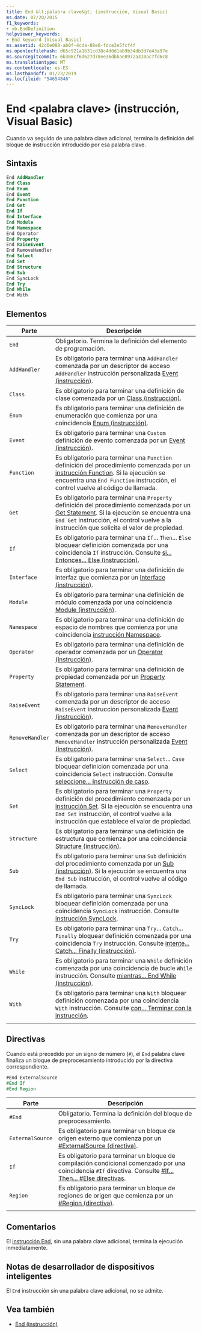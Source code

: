 ```yaml
---
title: End &lt;palabra clave&gt; (instrucción, Visual Basic)
ms.date: 07/20/2015
f1_keywords:
- vb.EndDefinition
helpviewer_keywords:
- End keyword [Visual Basic]
ms.assetid: 42d6e088-ab0f-4cda-88e8-fdce3e5fcf4f
ms.openlocfilehash: d65c921a1631cd38c4d0d1ab9b34db3d7e43a97e
ms.sourcegitcommit: 6b308cf6d627d78ee36dbbae8972a310ac7fd6c8
ms.translationtype: MT
ms.contentlocale: es-ES
ms.lasthandoff: 01/23/2019
ms.locfileid: "54654846"
---
```

# <a name="end-ltkeywordgt-statement-visual-basic"></a>End &lt;palabra clave&gt; (instrucción, Visual Basic)

Cuando va seguido de una palabra clave adicional, termina la definición del bloque de instrucción introducido por esa palabra clave.

## <a name="syntax"></a>Sintaxis

```vb
End AddHandler
End Class
End Enum
End Event
End Function
End Get
End If
End Interface
End Module
End Namespace
End Operator
End Property
End RaiseEvent  
End RemoveHandler  
End Select
End Set
End Structure
End Sub
End SyncLock
End Try
End While
End With  
```  
  
## <a name="parts"></a>Elementos

|Parte|Descripción|
|---|---|
|`End`|Obligatorio. Termina la definición del elemento de programación.|
|`AddHandler`|Es obligatorio para terminar una `AddHandler` comenzada por un descriptor de acceso `AddHandler` instrucción personalizada [Event (instrucción)](event-statement.md).|
|`Class`|Es obligatorio para terminar una definición de clase comenzada por un [Class (instrucción)](class-statement.md).|
|`Enum`|Es obligatorio para terminar una definición de enumeración que comienza por una coincidencia [Enum (instrucción)](enum-statement.md).|
|`Event`|Es obligatorio para terminar una `Custom` definición de evento comenzada por un [Event (instrucción)](event-statement.md).|  
|`Function`|Es obligatorio para terminar una `Function` definición del procedimiento comenzada por un [instrucción Function](function-statement.md). Si la ejecución se encuentra una `End Function` instrucción, el control vuelve al código de llamada.|
|`Get`|Es obligatorio para terminar una `Property` definición del procedimiento comenzada por un [Get Statement](get-statement.md). Si la ejecución se encuentra una `End Get` instrucción, el control vuelve a la instrucción que solicita el valor de propiedad.|
|`If`|Es obligatorio para terminar una `If`... `Then`... `Else` bloquear definición comenzada por una coincidencia `If` instrucción. Consulte [si... Entonces... Else (instrucción)](if-then-else-statement.md).|
|`Interface`|Es obligatorio para terminar una definición de interfaz que comienza por un [Interface (instrucción)](interface-statement.md).|
|`Module`|Es obligatorio para terminar una definición de módulo comenzada por una coincidencia [Module (instrucción)](module-statement.md).|
|`Namespace`|Es obligatorio para terminar una definición de espacio de nombres que comienza por una coincidencia [instrucción Namespace](namespace-statement.md).|
|`Operator`|Es obligatorio para terminar una definición de operador comenzada por un [Operator (instrucción)](operator-statement.md).|
|`Property`|Es obligatorio para terminar una definición de propiedad comenzada por un [Property Statement](property-statement.md).|
|`RaiseEvent`|Es obligatorio para terminar una `RaiseEvent` comenzada por un descriptor de acceso `RaiseEvent` instrucción personalizada [Event (instrucción)](event-statement.md).|
|`RemoveHandler`|Es obligatorio para terminar una `RemoveHandler` comenzada por un descriptor de acceso `RemoveHandler` instrucción personalizada [Event (instrucción)](event-statement.md).|
|`Select`|Es obligatorio para terminar una `Select`... `Case` bloquear definición comenzada por una coincidencia `Select` instrucción. Consulte [seleccione... Instrucción de caso](select-case-statement.md).  
|`Set`|Es obligatorio para terminar una `Property` definición del procedimiento comenzada por un [instrucción Set](set-statement.md). Si la ejecución se encuentra una `End Set` instrucción, el control vuelve a la instrucción que establece el valor de propiedad.  
|`Structure`|Es obligatorio para terminar una definición de estructura que comienza por una coincidencia [Structure (instrucción)](structure-statement.md).  
|`Sub`|Es obligatorio para terminar una `Sub` definición del procedimiento comenzada por un [Sub (instrucción)](sub-statement.md). Si la ejecución se encuentra una `End Sub` instrucción, el control vuelve al código de llamada.  
|`SyncLock`|Es obligatorio para terminar una `SyncLock` bloquear definición comenzada por una coincidencia `SyncLock` instrucción. Consulte [instrucción SyncLock](synclock-statement.md).  
|`Try`|Es obligatorio para terminar una `Try`... `Catch`... `Finally` bloquear definición comenzada por una coincidencia `Try` instrucción. Consulte [intente... Catch... Finally (instrucción)](try-catch-finally-statement.md).  
|`While`|Es obligatorio para terminar una `While` definición comenzada por una coincidencia de bucle `While` instrucción. Consulte [mientras... End While (instrucción)](while-end-while-statement.md).  
|`With`| Es obligatorio para terminar una `With` bloquear definición comenzada por una coincidencia `With` instrucción. Consulte [con... Terminar con la instrucción](with-end-with-statement.md).  
|||
  
## <a name="directives"></a>Directivas

Cuando está precedido por un signo de número (`#`), el `End` palabra clave finaliza un bloque de preprocesamiento introducido por la directiva correspondiente.  

```vb
#End ExternalSource
#End If
#End Region
```

|Parte|Descripción|
|---|---|
|`#End`|Obligatorio. Termina la definición del bloque de preprocesamiento.|
|`ExternalSource`|Es obligatorio para terminar un bloque de origen externo que comienza por un [#ExternalSource (directiva)](../directives/externalsource-directive.md).|
|`If`|Es obligatorio para terminar un bloque de compilación condicional comenzado por una coincidencia `#If` directiva. Consulte [#If... Then... #Else directivas](../directives/if-then-else-directives.md).|
|`Region`|Es obligatorio para terminar un bloque de regiones de origen que comienza por un [#Region (directiva)](../directives/region-directive.md).|
|||

## <a name="remarks"></a>Comentarios

El [instrucción End](end-statement.md), sin una palabra clave adicional, termina la ejecución inmediatamente.

## <a name="smart-device-developer-notes"></a>Notas de desarrollador de dispositivos inteligentes  

El `End` instrucción sin una palabra clave adicional, no se admite.  
  
## <a name="see-also"></a>Vea también

- [End (instrucción)](end-statement.md)
